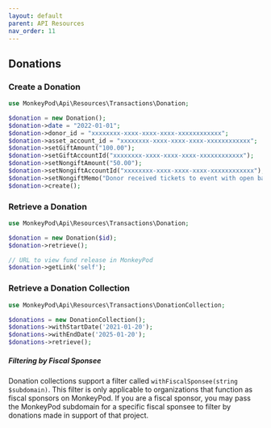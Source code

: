 ```yaml
---
layout: default
parent: API Resources
nav_order: 11
---
```


## Donations

### Create a Donation

```php 
use MonkeyPod\Api\Resources\Transactions\Donation;

$donation = new Donation();
$donation->date = "2022-01-01";
$donation->donor_id = "xxxxxxxx-xxxx-xxxx-xxxx-xxxxxxxxxxxx";
$donation->asset_account_id = "xxxxxxxx-xxxx-xxxx-xxxx-xxxxxxxxxxxx";
$donation->setGiftAmount("100.00");
$donation->setGiftAccountId("xxxxxxxx-xxxx-xxxx-xxxx-xxxxxxxxxxxx");
$donation->setNongiftAmount("50.00");
$donation->setNongiftAccountId("xxxxxxxx-xxxx-xxxx-xxxx-xxxxxxxxxxxx");
$donation->setNongiftMemo("Donor received tickets to event with open bar and hors d'oeuvres");
$donation->create();
```

### Retrieve a Donation

```php 
use MonkeyPod\Api\Resources\Transactions\Donation;

$donation = new Donation($id);
$donation->retrieve();

// URL to view fund release in MonkeyPod
$donation->getLink('self');
```

### Retrieve a Donation Collection

```php
use MonkeyPod\Api\Resources\Transactions\DonationCollection;

$donations = new DonationCollection();
$donations->withStartDate('2021-01-20');
$donations->withEndDate('2025-01-20');
$donations->retrieve();
```

##### Filtering by Fiscal Sponsee
Donation collections support a filter called ```withFiscalSponsee(string $subdomain)```. This filter
is only applicable to organizations that function as fiscal sponsors on MonkeyPod. If you are a fiscal
sponsor, you may pass the MonkeyPod subdomain for a specific fiscal sponsee to filter by donations
made in support of that project.